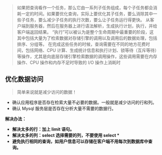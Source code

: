 > 如果把查询看作一个任务，那么它由一系列子任务组成，每个子任务都会消耗一定的时间。如果要优化查询，实际上要优化其子任务，要么消除其中一些子任务，要么减少子任务的执行次数，要么让子任务运行得更快。
> 从客户端到服务器，然后在服务器上进行语法解析，生成执行计划，执行，并给客户端返回结果。
> “执行”可以被认为是整个生命周期中最重要的阶段，这其中包括大量为了检索数据对存储引擎的调用以及调用后的数据处理，包括排序、分组等。
> 在完成这些任务的时候，查询需要在不同的地方花费时间，包括网络、CPU 计算、生成统计信息和执行计划、锁等待（互斥等待）等操作，尤其是向底层存储引擎检索数据的调用操作，这些调用需要在内存操作、CPU 操作和内存不足时导致的 I/O 操作上消耗时

## 优化数据访问

> 简单来说就是减少访问的数据！

- 确认应用程序是否存在检索大量不必要的数据。一般就是减少访问的行和列。
- 确认 Mysql 服务层是否存在分析大量不需要的数据行。

**解决办法：**

- **解决太多的行：加上 limit 语句。**
- **解决太多的列：select 选择需要的列，不要使用 select \***
- **避免执行相同的查询，如用户信息可以存储在客户端不用每次到数据库中查询。**
